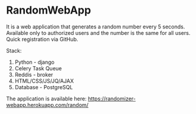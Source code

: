 # RandomWebApp
It is a web application that generates a random number every 5 seconds. 
Available only to authorized users and the number is the same for all users.
Quick registration via GitHub.

Stack:
1. Python - django
2. Celery Task Queue 
3. Reddis - broker
4. HTML/CSS/JS/JQ/AJAX
5. Database - PostgreSQL

The application is available here: https://randomizer-webapp.herokuapp.com/random/
